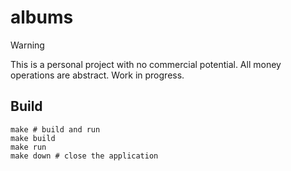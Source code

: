 # albums

> [!WARNING]
> This is a personal project with no commercial potential.
> All money operations are abstract.
> Work in progress.

## Build

```shell
make # build and run
make build
make run
make down # close the application
```